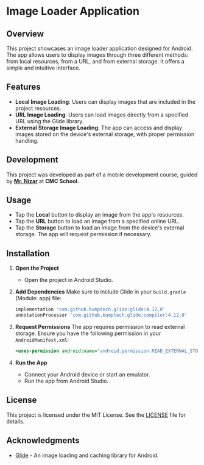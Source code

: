 # Image Loader Application

## Overview
This project showcases an image loader application designed for Android. The app allows users to display images through three different methods: from local resources, from a URL, and from external storage. It offers a simple and intuitive interface.

## Features
- **Local Image Loading**: Users can display images that are included in the project resources.
- **URL Image Loading**: Users can load images directly from a specified URL using the Glide library.
- **External Storage Image Loading**: The app can access and display images stored on the device's external storage, with proper permission handling.

## Development
This project was developed as part of a mobile development course, guided by **[Mr. Nizar](https://github.com/NizarETH)** at **CMC School**.

## Usage
- Tap the **Local** button to display an image from the app's resources.
- Tap the **URL** button to load an image from a specified online URL.
- Tap the **Storage** button to load an image from the device's external storage. The app will request permission if necessary.

## Installation
1. **Open the Project**
   - Open the project in Android Studio.

2. **Add Dependencies**
   Make sure to include Glide in your `build.gradle` (Module: app) file:
   ```groovy
   implementation 'com.github.bumptech.glide:glide:4.12.0'
   annotationProcessor 'com.github.bumptech.glide:compiler:4.12.0'
   ```

3. **Request Permissions**
   The app requires permission to read external storage. Ensure you have the following permission in your `AndroidManifest.xml`:
   ```xml
   <uses-permission android:name="android.permission.READ_EXTERNAL_STORAGE"/>
   ```

4. **Run the App**
   - Connect your Android device or start an emulator.
   - Run the app from Android Studio.

## License
This project is licensed under the MIT License. See the [LICENSE](LICENSE) file for details.

## Acknowledgments
- [Glide](https://github.com/bumptech/glide) - An image loading and caching library for Android.
